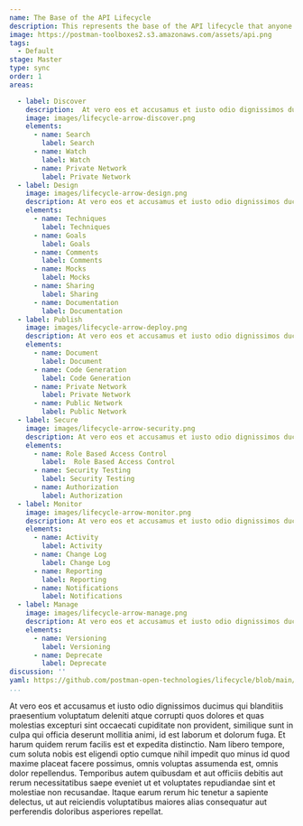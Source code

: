 ```yaml
---
name: The Base of the API Lifecycle
description: This represents the base of the API lifecycle that anyone should be thinking about.
image: https://postman-toolboxes2.s3.amazonaws.com/assets/api.png
tags:
  - Default
stage: Master
type: sync
order: 1
areas:  

  - label: Discover
    description:  At vero eos et accusamus et iusto odio dignissimos ducimus qui blanditiis praesentium voluptatum deleniti atque corrupti quos dolores et quas molestias excepturi sint occaecati cupiditate non provident, similique sunt in culpa qui officia deserunt mollitia animi, id est laborum et dolorum fuga. Et harum quidem rerum facilis est et expedita distinctio.
    image: images/lifecycle-arrow-discover.png
    elements:
      - name: Search
        label: Search
      - name: Watch
        label: Watch
      - name: Private Network
        label: Private Network
  - label: Design
    image: images/lifecycle-arrow-design.png
    description: At vero eos et accusamus et iusto odio dignissimos ducimus qui blanditiis praesentium voluptatum deleniti atque corrupti quos dolores et quas molestias excepturi sint occaecati cupiditate non provident, similique sunt in culpa qui officia deserunt mollitia animi, id est laborum et dolorum fuga. Et harum quidem rerum facilis est et expedita distinctio.
    elements:
      - name: Techniques
        label: Techniques    
      - name: Goals
        label: Goals   
      - name: Comments
        label: Comments      
      - name: Mocks
        label: Mocks      
      - name: Sharing
        label: Sharing      
      - name: Documentation
        label: Documentation 
  - label: Publish
    image: images/lifecycle-arrow-deploy.png
    description: At vero eos et accusamus et iusto odio dignissimos ducimus qui blanditiis praesentium voluptatum deleniti atque corrupti quos dolores et quas molestias excepturi sint occaecati cupiditate non provident, similique sunt in culpa qui officia deserunt mollitia animi, id est laborum et dolorum fuga. Et harum quidem rerum facilis est et expedita distinctio.
    elements:
      - name: Document
        label: Document      
      - name: Code Generation
        label: Code Generation   
      - name: Private Network
        label: Private Network   
      - name: Public Network
        label: Public Network     
  - label: Secure
    image: images/lifecycle-arrow-security.png
    description: At vero eos et accusamus et iusto odio dignissimos ducimus qui blanditiis praesentium voluptatum deleniti atque corrupti quos dolores et quas molestias excepturi sint occaecati cupiditate non provident, similique sunt in culpa qui officia deserunt mollitia animi, id est laborum et dolorum fuga. Et harum quidem rerum facilis est et expedita distinctio.
    elements:
      - name: Role Based Access Control
        label:  Role Based Access Control      
      - name: Security Testing
        label: Security Testing      
      - name: Authorization
        label: Authorization 
  - label: Monitor
    image: images/lifecycle-arrow-monitor.png
    description: At vero eos et accusamus et iusto odio dignissimos ducimus qui blanditiis praesentium voluptatum deleniti atque corrupti quos dolores et quas molestias excepturi sint occaecati cupiditate non provident, similique sunt in culpa qui officia deserunt mollitia animi, id est laborum et dolorum fuga. Et harum quidem rerum facilis est et expedita distinctio.
    elements:
      - name: Activity
        label: Activity  
      - name: Change Log
        label: Change Log  
      - name: Reporting
        label: Reporting  
      - name: Notifications
        label: Notifications                          
  - label: Manage
    image: images/lifecycle-arrow-manage.png
    description: At vero eos et accusamus et iusto odio dignissimos ducimus qui blanditiis praesentium voluptatum deleniti atque corrupti quos dolores et quas molestias excepturi sint occaecati cupiditate non provident, similique sunt in culpa qui officia deserunt mollitia animi, id est laborum et dolorum fuga. Et harum quidem rerum facilis est et expedita distinctio.
    elements:
      - name: Versioning
        label: Versioning
      - name: Deprecate
        label: Deprecate         
discussion: ''
yaml: https://github.com/postman-open-technologies/lifecycle/blob/main/_blueprints/matthew.md
...
```

<p>At vero eos et accusamus et iusto odio dignissimos ducimus qui blanditiis praesentium voluptatum deleniti atque corrupti quos dolores et quas molestias excepturi sint occaecati cupiditate non provident, similique sunt in culpa qui officia deserunt mollitia animi, id est laborum et dolorum fuga. Et harum quidem rerum facilis est et expedita distinctio. Nam libero tempore, cum soluta nobis est eligendi optio cumque nihil impedit quo minus id quod maxime placeat facere possimus, omnis voluptas assumenda est, omnis dolor repellendus. Temporibus autem quibusdam et aut officiis debitis aut rerum necessitatibus saepe eveniet ut et voluptates repudiandae sint et molestiae non recusandae. Itaque earum rerum hic tenetur a sapiente delectus, ut aut reiciendis voluptatibus maiores alias consequatur aut perferendis doloribus asperiores repellat.</p>